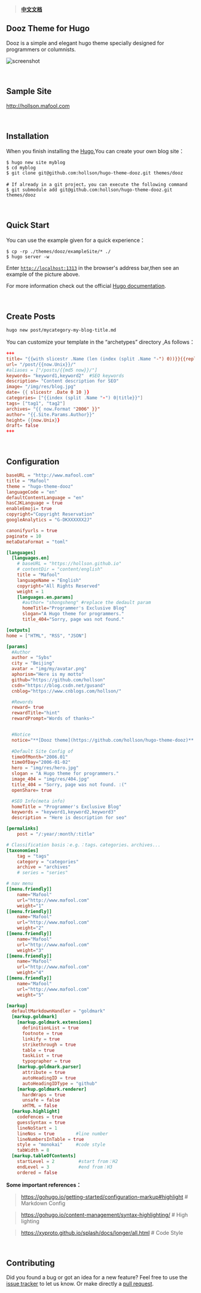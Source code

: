 
> [**中文文档**](./README-ZH.md)  



## Dooz Theme for Hugo

Dooz is a simple and elegant hugo theme specially designed for programmers or columnists.

![screenshot](static/tmp/screenshot.jpg)


<br/>

## Sample Site
http://hollson.mafool.com

<br/>


## Installation
When you finish installing the [Hugo](https://gohugo.io/getting-started/installing/),You can create your own blog site：

```shell
$ hugo new site myblog 
$ cd myblog
$ git clone git@github.com:hollson/hugo-theme-dooz.git themes/dooz

# If already in a git project，you can execute the following command
$ git submodule add git@github.com:hollson/hugo-theme-dooz.git themes/dooz
```

<br/>

## Quick Start
You can use the example given for a quick experience：
```shell
$ cp -rp ./themes/dooz/exampleSite/* ./
$ hugo server -w
```
Enter [`http://localhost:1313`](http://localhost:1313) in the browser's address bar,then see an example of the picture above.

For more information check out the official [Hugo documentation](http://gohugo.io/overview/usage/).

<br/>

## Create Posts
```shell
hugo new post/mycategory-my-blog-title.md
```
You can customize your template in the “archetypes” directory ,As follows：
```toml
+++
title= "{{with slicestr .Name (len (index (split .Name "-") 0))}}{{replace . "-" " "|strings.TrimLeft " "|title}}{{end}}"
url= "/post/{{now.Unix}}/"
#aliases = ["/posts/{{md5 now}}/"]
keywords= "keyword1,keyword2"  #SEO keywords
description= "Content description for SEO"
image= "/img/res/blog.jpg"
date= {{ slicestr .Date 0 10 }}
categories= ["{{index (split .Name "-") 0|title}}"]
tags= ["tag1", "tag2"]
archives= "{{ now.Format "2006" }}"
author= "{{.Site.Params.Author}}"
height= {{now.Unix}}
draft= false
+++
```

<br/>

## Configuration
```toml
baseURL = "http://www.mafool.com"
title = "Mafool"
theme = "hugo-theme-dooz"
languageCode = "en"
defaultContentLanguage = "en"
hasCJKLanguage = true
enableEmoji= true
copyright="Copyright Reservation"
googleAnalytics = "G-DKXXXXXX2J"

canonifyurls = true
paginate = 10
metaDataFormat = "toml"

[languages]
  [languages.en]
    # baseURL = "https://hollson.github.io"
    # contentDir = "content/english"
    title = "Mafool"
    languageName = "English"
    copyright="All Rights Reserved"
    weight = 1
    [languages.en.params]
      #author= "shongsheng" #replace the dedault param
      homeTitle="Programmer's Exclusive Blog" 
      slogan="A Hugo theme for programmers."
      title_404="Sorry, page was not found."

[outputs]
home = ["HTML", "RSS", "JSON"]

[params]
  #Author
  author = "Sybs"
  city = "Beijing"
  avatar = "img/my/avatar.png"
  aphorism="Here is my motto"
  github="https://github.com/hollson"
  csdn="https://blog.csdn.net/gusand"
  cnblog="https://www.cnblogs.com/hollson/"

  #Rewords
  reward= true
  rewardTitle="hint"
  rewardPrompt="Words of thanks~"


  #Notice
  notice="**[Dooz theme](https://github.com/hollson/hugo-theme-dooz)** updated, hurry up and experience it! `2020.03.22`"
 
  #Default Site Config of 
  timeOfMonth="2006.01"
  timeOfDay="2006-01-02"
  hero = "img/res/hero.jpg"
  slogan = "A Hugo theme for programmers."
  image_404 = "img/res/404.jpg"
  title_404 = "Sorry, page was not found. :("
  openShare= true

  #SEO Info(meta info)
  homeTitle = "Programmer's Exclusive Blog"
  keywords = "keyword1,keyword2,keyword3"
  description = "Here is description for seo"

[permalinks]
    post = "/:year/:month/:title"

# Classification basis：e.g.：tags、categories、archives...
[taxonomies]
    tag = "tags"
    category = "categories"
    archive = "archives"
    # series = "series"

# nav menu
[[menu.friendly]]
    name="Mafool"
    url="http://www.mafool.com"
    weight="1"
[[menu.friendly]]
    name="Mafool"
    url="http://www.mafool.com"
    weight="2"
[[menu.friendly]]
    name="Mafool"
    url="http://www.mafool.com"
    weight="3"    
[[menu.friendly]]
    name="Mafool"
    url="http://www.mafool.com"
    weight="4"
[[menu.friendly]]
    name="Mafool"
    url="http://www.mafool.com"
    weight="5"

[markup]
  defaultMarkdownHandler = "goldmark"
  [markup.goldmark]
    [markup.goldmark.extensions]
      definitionList = true
      footnote = true
      linkify = true
      strikethrough = true
      table = true
      taskList = true
      typographer = true
    [markup.goldmark.parser]
      attribute = true
      autoHeadingID = true
      autoHeadingIDType = "github"
    [markup.goldmark.renderer]
      hardWraps = true
      unsafe = false
      xHTML = false
  [markup.highlight]      
    codeFences = true     
    guessSyntax = true   
    lineNoStart = 1      
    lineNos = true        #line number
    lineNumbersInTable = true
    style = "monokai"     #code style
    tabWidth = 8
  [markup.tableOfContents]  
    startLevel = 2         #start from：H2
    endLevel = 3           #end from：H3
    ordered = false        
```
**Some important references：**
>  https://gohugo.io/getting-started/configuration-markup#highlight  # Markdown Config

>  https://gohugo.io/content-management/syntax-highlighting/   # High lighting

>  https://xyproto.github.io/splash/docs/longer/all.html  # Code Style


<br/>

## Contributing

Did you found a bug or got an idea for a new feature? Feel free to use the [issue tracker](https://github.com/hollson/hugo-theme-dooz/issues) to let us know. Or make directly a [pull request](https://github.com/hollson/hugo-theme-dooz/pulls).
